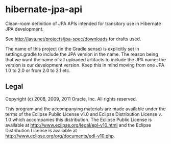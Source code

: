 hibernate-jpa-api
=================

Clean-room definition of JPA APIs intended for transitory use in Hibernate JPA development.

See http://java.net/projects/jpa-spec/downloads for drafts used.

The name of this project (in the Gradle sense) is explicitly set in settings.gradle to include the JPA version
in the name.  The reason being that we want the name of all uploaded artifacts to include the JPA name; the version
is our development version.  Keep this in mind moving from one JPA 1.0 to 2.0 or from 2.0 to 2.1 etc.

Legal
-----

Copyright (c) 2008, 2009, 2011 Oracle, Inc. All rights reserved.

This program and the accompanying materials are made available under the
terms of the Eclipse Public License v1.0 and Eclipse Distribution License v. 1.0
which accompanies this distribution.  The Eclipse Public License is available
at http://www.eclipse.org/legal/epl-v10.html and the Eclipse Distribution License
is available at http://www.eclipse.org/org/documents/edl-v10.php.

